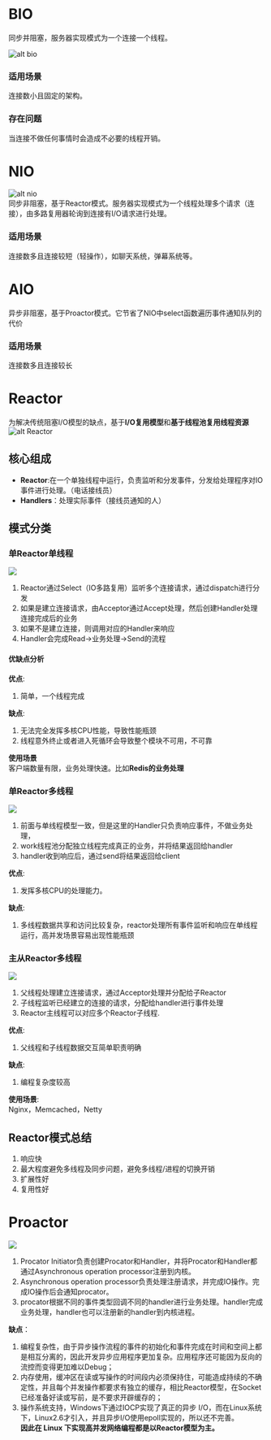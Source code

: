 # BIO
同步并阻塞，服务器实现模式为一个连接一个线程。  
 
![alt bio](https://community-header-1306990603.cos.ap-guangzhou.myqcloud.com/IO/bio.png)
### 适用场景
连接数小且固定的架构。
### 存在问题
当连接不做任何事情时会造成不必要的线程开销。  

# NIO
![alt nio ](https://community-header-1306990603.cos.ap-guangzhou.myqcloud.com/IO%2Freactor%E6%A8%A1%E5%9E%8B.jpg)  
同步非阻塞，基于Reactor模式。服务器实现模式为一个线程处理多个请求（连接），由多路复用器轮询到连接有I/O请求进行处理。
### 适用场景
连接数多且连接较短（轻操作），如聊天系统，弹幕系统等。
# AIO
异步非阻塞，基于Proactor模式。它节省了NIO中select函数遍历事件通知队列的代价
### 适用场景
连接数多且连接较长

# Reactor
为解决传统阻塞I/O模型的缺点，基于**I/O复用模型**和**基于线程池复用线程资源**  
![alt Reactor](https://community-header-1306990603.cos.ap-guangzhou.myqcloud.com/IO%2Freactor%E6%A8%A1%E5%9E%8B.jpg)
## 核心组成
* **Reactor**:在一个单独线程中运行，负责监听和分发事件，分发给处理程序对IO事件进行处理。（电话接线员）
* **Handlers**：处理实际事件（接线员通知的人）


## 模式分类
### 单Reactor单线程
![ ](https://community-header-1306990603.cos.ap-guangzhou.myqcloud.com/IO%2F%E5%8D%95reactor%E5%8D%95%E7%BA%BF%E7%A8%8B.jpg)  
1. Reactor通过Select（IO多路复用）监听多个连接请求，通过dispatch进行分发  
2. 如果是建立连接请求，由Acceptor通过Accept处理，然后创建Handler处理连接完成后的业务
3. 如果不是建立连接，则调用对应的Handler来响应
4. Handler会完成Read->业务处理->Send的流程
#### 优缺点分析
**优点**:  
1. 简单，一个线程完成  
     
**缺点**:
1. 无法完全发挥多核CPU性能，导致性能瓶颈   
2. 线程意外终止或者进入死循环会导致整个模块不可用，不可靠  

**使用场景**  
客户端数量有限，业务处理快速。比如**Redis的业务处理**
### 单Reactor多线程
![ ](https://community-header-1306990603.cos.ap-guangzhou.myqcloud.com/IO%2F%E5%8D%95Reactor%E5%A4%9A%E7%BA%BF%E7%A8%8B.jpg)  
1. 前面与单线程模型一致，但是这里的Handler只负责响应事件，不做业务处理，
2. work线程池分配独立线程完成真正的业务，并将结果返回给handler
3. handler收到响应后，通过send将结果返回给client  

**优点**:  
1. 发挥多核CPU的处理能力。
     
**缺点**:  
1. 多线程数据共享和访问比较复杂，reactor处理所有事件监听和响应在单线程运行，高并发场景容易出现性能瓶颈
 
### 主从Reactor多线程  
![](https://community-header-1306990603.cos.ap-guangzhou.myqcloud.com/IO/%E4%B8%BB%E4%BB%8EReactor%E5%A4%9A%E7%BA%BF%E7%A8%8B%E6%A8%A1%E5%9E%8B.jpg)
1. 父线程处理建立连接请求，通过Acceptor处理并分配给子Reactor  
2. 子线程监听已经建立的连接的请求，分配给handler进行事件处理  
3. Reactor主线程可以对应多个Reactor子线程.  
   
**优点**:  
1. 父线程和子线程数据交互简单职责明确  
     
**缺点**:
1. 编程复杂度较高  
   
**使用场景**:  
Nginx，Memcached，Netty

## Reactor模式总结  
1. 响应快
2. 最大程度避免多线程及同步问题，避免多线程/进程的切换开销
3. 扩展性好
4. 复用性好


# Proactor
![](https://community-header-1306990603.cos.ap-guangzhou.myqcloud.com/IO%2Fproactor.jpg)
1. Procator Initiator负责创建Procator和Handler，并将Procator和Handler都通过Asynchronous operation processor注册到内核。
2. Asynchronous operation processor负责处理注册请求，并完成IO操作。完成IO操作后会通知procator。
3. procator根据不同的事件类型回调不同的handler进行业务处理。handler完成业务处理，handler也可以注册新的handler到内核进程。  
   
**缺点**：

1. 编程复杂性，由于异步操作流程的事件的初始化和事件完成在时间和空间上都是相互分离的，因此开发异步应用程序更加复杂。应用程序还可能因为反向的流控而变得更加难以Debug；
2. 内存使用，缓冲区在读或写操作的时间段内必须保持住，可能造成持续的不确定性，并且每个并发操作都要求有独立的缓存，相比Reactor模型，在Socket已经准备好读或写前，是不要求开辟缓存的；
3. 操作系统支持，Windows下通过IOCP实现了真正的异步 I/O，而在Linux系统下，Linux2.6才引入，并且异步I/O使用epoll实现的，所以还不完善。  
**因此在 Linux 下实现高并发网络编程都是以Reactor模型为主。**
